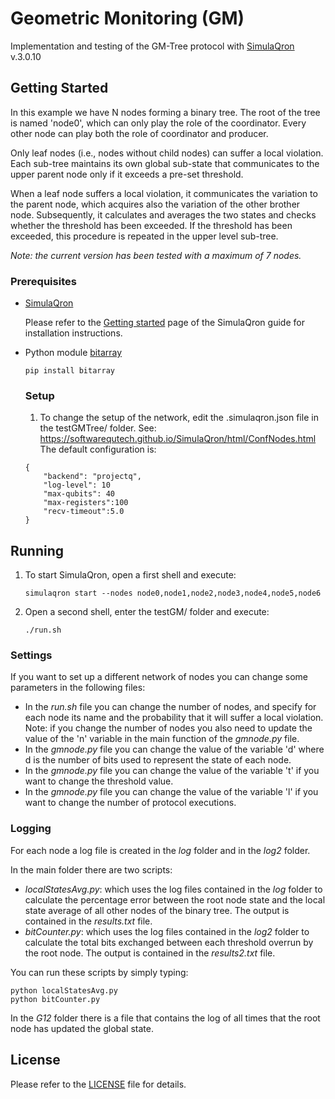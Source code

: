 # Geometric Monitoring (GM)

Implementation and testing of the GM-Tree protocol with [SimulaQron](http://www.simulaqron.org/) v.3.0.10

## Getting Started

In this example we have N nodes forming a binary tree.
The root of the tree is named 'node0', which can only play the role of the coordinator.
Every other node can play both the role of coordinator and producer.

Only leaf nodes (i.e., nodes without child nodes) can suffer a local violation.
Each sub-tree maintains its own global sub-state that communicates to the upper parent node only if it exceeds a pre-set threshold.

When a leaf node suffers a local violation, it communicates the variation to the parent node, which acquires also the variation of the other brother node.
Subsequently, it calculates and averages the two states and checks whether the threshold has been exceeded.
If the threshold has been exceeded, this procedure is repeated in the upper level sub-tree.

*Note: the current version has been tested with a maximum of 7 nodes.*

### Prerequisites

* [SimulaQron](http://www.simulaqron.org/)

  Please refer to the [Getting started](https://softwarequtech.github.io/SimulaQron/html/GettingStarted.html) page of the SimulaQron guide for installation instructions.

* Python module [bitarray](https://pypi.org/project/bitarray/)
  ```
  pip install bitarray
  ```

  ### Setup

  1. To change the setup of the network, edit the .simulaqron.json file in the testGMTree/ folder.
  See: https://softwarequtech.github.io/SimulaQron/html/ConfNodes.html
  The default configuration is:
  ```
  {
      "backend": "projectq",
      "log-level": 10
      "max-qubits": 40
      "max-registers":100
      "recv-timeout":5.0
  }

  ```

## Running

1. To start SimulaQron, open a first shell and execute:
   ```
   simulaqron start --nodes node0,node1,node2,node3,node4,node5,node6

   ```

2. Open a second shell, enter the testGM/ folder and execute:
   ```
   ./run.sh
   ```

### Settings

If you want to set up a different network of nodes you can change some parameters in the following files:
* In the *run.sh* file you can change the number of nodes, and specify for each node its name and the probability that it will suffer a local violation.
  Note: if you change the number of nodes you also need to update the value of the 'n' variable in the main function of the *gmnode.py* file.
* In the *gmnode.py* file you can change the value of the variable 'd' where d is the number of bits used to represent the state of each node.
* In the *gmnode.py* file you can change the value of the variable 't' if you want to change the threshold value.
* In the *gmnode.py* file you can change the value of the variable 'l' if you want to change the number of protocol executions.

### Logging

For each node a log file is created in the *log* folder and in the *log2* folder.

In the main folder there are two scripts:
- *localStatesAvg.py*: which uses the log files contained in the *log* folder to calculate the percentage error between the root node state and the local state average of all other nodes of the binary tree.
	The output is contained in the *results.txt* file.
- *bitCounter.py*: which uses the log files contained in the *log2* folder to calculate the total bits exchanged between each threshold overrun by the root node.
	The output is contained in the *results2.txt* file.

You can run these scripts by simply typing:
```
python localStatesAvg.py
python bitCounter.py
```

In the *G12* folder there is a file that contains the log of all times that the root node has updated the global state.

## License

Please refer to the [LICENSE](https://github.com/qis-unipr/QuantumNetworking/blob/master/LICENSE) file for details.
